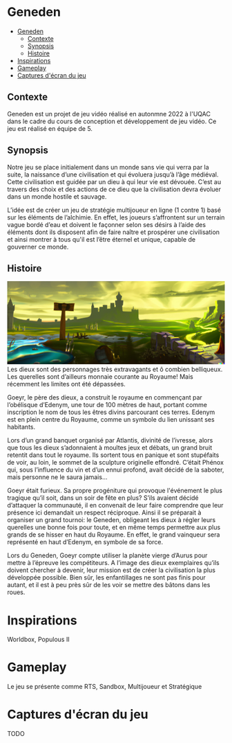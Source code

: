 # Geneden

- [Geneden](#geneden)
  - [Contexte](#contexte)
  - [Synopsis](#synopsis)
  - [Histoire](#histoire)
- [Inspirations](#inspirations)
- [Gameplay](#gameplay)
- [Captures d'écran du jeu](#captures-décran-du-jeu)

## Contexte

Geneden est un projet de jeu vidéo réalisé en autonmne 2022 à l'UQAC dans le cadre du cours de conception et développement de jeu vidéo.
Ce jeu est réalisé en équipe de 5.

## Synopsis
Notre jeu se place initialement dans un monde sans vie qui verra par la suite, la naissance d’une civilisation et qui évoluera jusqu’à l’âge médiéval. Cette civilisation est guidée par un dieu à qui leur vie est dévouée. C’est au travers des choix et des actions de ce dieu que la civilisation devra évoluer dans un monde hostile et sauvage.

L’idée est de créer un jeu de stratégie multijoueur en ligne (1 contre 1) basé sur les éléments de l’alchimie. En effet, les joueurs s’affrontent sur un terrain vague bordé d’eau et doivent le façonner selon ses désirs à l’aide des éléments dont ils disposent afin de faire naître et prospérer une civilisation et ainsi montrer à tous qu'il est l’être éternel et unique, capable de gouverner ce monde.

## Histoire
![background du jeu](Assets/Sprites/UI/menuBackground.png)
Les dieux sont des personnages très extravagants et ô combien belliqueux. Les querelles sont d’ailleurs monnaie courante au Royaume! Mais récemment les limites ont été dépassées.

Goeyr, le père des dieux, a construit le royaume en commençant par l’obélisque d’Edenym, une tour de 100 mètres de haut, portant comme inscription le nom de tous les êtres divins parcourant ces terres. Edenym est en plein centre du Royaume, comme un symbole du lien unissant ses habitants.

Lors d’un grand banquet organisé par Atlantis, divinité de l’ivresse, alors que tous les dieux s’adonnaient à moultes jeux et débats, un grand bruit retentit dans tout le royaume. Ils sortent tous en panique et sont stupéfaits de voir, au loin, le sommet de la sculpture originelle effondré. C’était Phénox qui, sous l’influence du vin et d’un ennui profond, avait décidé de la saboter, mais personne ne le saura jamais…

Goeyr était furieux. Sa propre progéniture qui provoque l'événement le plus tragique qu’il soit, dans un soir de fête en plus? S’ils avaient décidé d’attaquer la communauté, il en convenait de leur faire comprendre que leur présence ici demandait un respect réciproque. Ainsi il se préparait à organiser un grand tournoi: le Geneden, obligeant les dieux à régler leurs querelles une bonne fois pour toute, et en même temps permettre aux plus grands de se hisser en haut du Royaume. En effet, le grand vainqueur sera représenté en haut d’Edenym, en symbole de sa force.

Lors du Geneden, Goeyr compte utiliser la planète vierge d’Aurus pour mettre à l’épreuve les compétiteurs. A l’image des dieux exemplaires qu’ils doivent chercher à devenir, leur mission est de créer la civilisation la plus développée possible. Bien sûr, les enfantillages ne sont pas finis pour autant, et il est à peu près sûr de les voir se mettre des bâtons dans les roues.

# Inspirations
Worldbox, Populous II

# Gameplay

Le jeu se présente comme RTS, Sandbox, Multijoueur et Stratégique

# Captures d'écran du jeu

TODO
